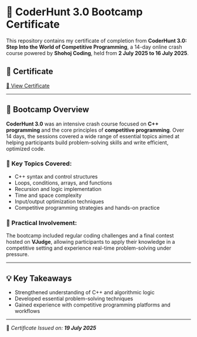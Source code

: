 # 🎯 CoderHunt 3.0 Bootcamp Certificate

This repository contains my certificate of completion from **CoderHunt 3.0: Step Into the World of Competitive Programming**, a 14-day online crash course powered by **Shohoj Coding**, held from **2 July 2025 to 16 July 2025**.

## 📜 Certificate
[📄 View Certificate](./CoderHunt-3.0-Certificate.pdf)

---

## 🧠 Bootcamp Overview

**CoderHunt 3.0** was an intensive crash course focused on **C++ programming** and the core principles of **competitive programming**. Over 14 days, the sessions covered a wide range of essential topics aimed at helping participants build problem-solving skills and write efficient, optimized code.

### 📘 Key Topics Covered:
- C++ syntax and control structures  
- Loops, conditions, arrays, and functions  
- Recursion and logic implementation  
- Time and space complexity  
- Input/output optimization techniques  
- Competitive programming strategies and hands-on practice  

### 🧩 Practical Involvement:
The bootcamp included regular coding challenges and a final contest hosted on **VJudge**, allowing participants to apply their knowledge in a competitive setting and experience real-time problem-solving under pressure.

---

## 💡 Key Takeaways
- Strengthened understanding of C++ and algorithmic logic  
- Developed essential problem-solving techniques  
- Gained experience with competitive programming platforms and workflows

---

📌 _Certificate Issued on: **19 July 2025**_
